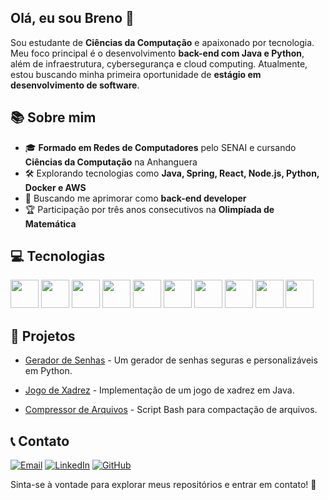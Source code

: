 ## Olá, eu sou Breno 👋

Sou estudante de **Ciências da Computação** e apaixonado por tecnologia. Meu foco principal é o desenvolvimento **back-end com Java e Python**, além de infraestrutura, cybersegurança e cloud computing. Atualmente, estou buscando minha primeira oportunidade de **estágio em desenvolvimento de software**.

## 📚 Sobre mim

- 🎓 **Formado em Redes de Computadores** pelo SENAI e cursando **Ciências da Computação** na Anhanguera
- 🛠️ Explorando tecnologias como **Java, Spring, React, Node.js, Python, Docker e AWS**
- 🚀 Buscando me aprimorar como **back-end developer**
- 🏆 Participação por três anos consecutivos na **Olimpíada de Matemática**

## 💻 Tecnologias

<img src="https://cdn.jsdelivr.net/gh/devicons/devicon@latest/icons/java/java-original-wordmark.svg" witdh="45" height="45"/> <img src="https://cdn.jsdelivr.net/gh/devicons/devicon@latest/icons/spring/spring-original-wordmark.svg" witdh="45" height="45"/> <img src="https://cdn.jsdelivr.net/gh/devicons/devicon@latest/icons/django/django-plain-wordmark.svg" witdh="45" height="45"/> <img src="https://cdn.jsdelivr.net/gh/devicons/devicon@latest/icons/linux/linux-original.svg" witdh="45" height="45"/> <img src="https://cdn.jsdelivr.net/gh/devicons/devicon@latest/icons/amazonwebservices/amazonwebservices-original-wordmark.svg" witdh="45" height="45"/> <img src="https://cdn.jsdelivr.net/gh/devicons/devicon@latest/icons/git/git-original.svg" witdh="45" height="45"/> <img src="https://cdn.jsdelivr.net/gh/devicons/devicon@latest/icons/docker/docker-plain-wordmark.svg" witdh="45" height="45"/> <img src="https://cdn.jsdelivr.net/gh/devicons/devicon@latest/icons/javascript/javascript-original.svg" witdh="45" height="45"/> <img src="https://cdn.jsdelivr.net/gh/devicons/devicon@latest/icons/nodejs/nodejs-original-wordmark.svg" witdh="45" height="45"/> <img src="https://cdn.jsdelivr.net/gh/devicons/devicon@latest/icons/mysql/mysql-original-wordmark.svg" witdh="45" height="45"/>
                   
## 🌟 Projetos

  - [Gerador de Senhas](https://github.com/Berllock/password-generator) - Um gerador de senhas seguras e personalizáveis em Python.

  - [Jogo de Xadrez](https://github.com/Berllock/chess-system-java) - Implementação de um jogo de xadrez em Java.

  - [Compressor de Arquivos](https://github.com/Berllock/compactador-arquivos) - Script Bash para compactação de arquivos.

## 📞 Contato
[![Email](https://img.shields.io/badge/Email-D14836?style=for-the-badge&logo=gmail&logoColor=white)](mailto:brenosouzaemp@gmail.com)
[![LinkedIn](https://img.shields.io/badge/LinkedIn-0077B5?style=for-the-badge&logo=linkedin&logoColor=white)](https://www.linkedin.com/in/breno-berllock/)
[![GitHub](https://img.shields.io/badge/GitHub-181717?style=for-the-badge&logo=github&logoColor=white)](https://github.com/Berllock)




Sinta-se à vontade para explorar meus repositórios e entrar em contato! 💪
